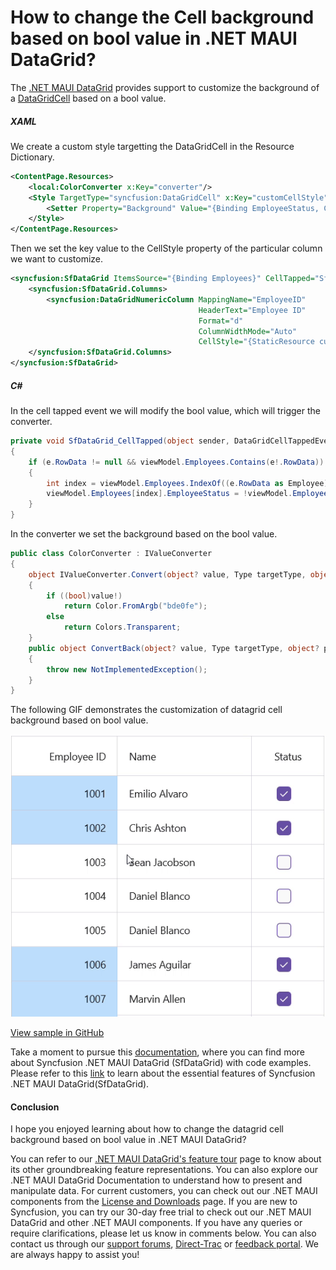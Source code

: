# How to change the Cell background based on bool value in .NET MAUI DataGrid?

The [.NET MAUI DataGrid](https://www.syncfusion.com/maui-controls/maui-datagrid) provides support to customize the background of a [DataGridCell](https://help.syncfusion.com/cr/maui/Syncfusion.Maui.DataGrid.DataGridCell.html) based on a bool value.

##### XAML
We create a custom style targetting the DataGridCell in the Resource Dictionary.

```XML
<ContentPage.Resources>
    <local:ColorConverter x:Key="converter"/>
    <Style TargetType="syncfusion:DataGridCell" x:Key="customCellStyle">
        <Setter Property="Background" Value="{Binding EmployeeStatus, Converter={StaticResource Key=converter}}"/>
    </Style>
</ContentPage.Resources>
```

Then we set the key value to the CellStyle property of the particular column we want to customize.
```XML
<syncfusion:SfDataGrid ItemsSource="{Binding Employees}" CellTapped="SfDataGrid_CellTapped">
    <syncfusion:SfDataGrid.Columns>
        <syncfusion:DataGridNumericColumn MappingName="EmployeeID" 
                                          HeaderText="Employee ID" 
                                          Format="d"
                                          ColumnWidthMode="Auto"
                                          CellStyle="{StaticResource customCellStyle}"/>        
    </syncfusion:SfDataGrid.Columns>
</syncfusion:SfDataGrid>
```
##### C#

In the cell tapped event we will modify the bool value, which will trigger the converter.
```C#
private void SfDataGrid_CellTapped(object sender, DataGridCellTappedEventArgs e)
{
    if (e.RowData != null && viewModel.Employees.Contains(e!.RowData))
    {
        int index = viewModel.Employees.IndexOf((e.RowData as Employee)!);
        viewModel.Employees[index].EmployeeStatus = !viewModel.Employees[index].EmployeeStatus;
    }
}
```
In the converter we set the background based on the bool value.
```C#
public class ColorConverter : IValueConverter
{
    object IValueConverter.Convert(object? value, Type targetType, object? parameter, CultureInfo info)
    {
        if ((bool)value!)
            return Color.FromArgb("bde0fe"); 
        else
            return Colors.Transparent;
    }
    public object ConvertBack(object? value, Type targetType, object? parameter, CultureInfo culture)
    {
        throw new NotImplementedException();
    }
}
```

The following GIF demonstrates the customization of datagrid cell background based on bool value.

![DataGrid with DataGridCell Color](SfDataGrid_sample.gif)

[View sample in GitHub](https://github.com/SyncfusionExamples/How-to-change-the-Cell-background-color-based-on-bool-value-in-.NET-MAUI-DataGrid)

Take a moment to pursue this [documentation](https://help.syncfusion.com/maui/datagrid/overview), where you can find more about Syncfusion .NET MAUI DataGrid (SfDataGrid) with code examples.
Please refer to this [link](https://www.syncfusion.com/maui-controls/maui-datagrid) to learn about the essential features of Syncfusion .NET MAUI DataGrid(SfDataGrid).

#### Conclusion
I hope you enjoyed learning about how to change the datagrid cell background based on bool value in .NET MAUI DataGrid?

You can refer to our [.NET MAUI DataGrid's feature tour](https://www.syncfusion.com/maui-controls/maui-datagrid) page to know about its other groundbreaking feature representations. You can also explore our .NET MAUI DataGrid Documentation to understand how to present and manipulate data.
For current customers, you can check out our .NET MAUI components from the [License and Downloads](https://www.syncfusion.com/account/downloads) page. If you are new to Syncfusion, you can try our 30-day free trial to check out our .NET MAUI DataGrid and other .NET MAUI components.
If you have any queries or require clarifications, please let us know in comments below. You can also contact us through our [support forums](https://www.syncfusion.com/forums), [Direct-Trac](https://support.syncfusion.com/account/login?ReturnUrl=%2Faccount%2Fconnect%2Fauthorize%2Fcallback%3Fclient_id%3Dc54e52f3eb3cde0c3f20474f1bc179ed%26redirect_uri%3Dhttps%253A%252F%252Fsupport.syncfusion.com%252Fagent%252Flogincallback%26response_type%3Dcode%26scope%3Dopenid%2520profile%2520agent.api%2520integration.api%2520offline_access%2520kb.api%26state%3D8db41f98953a4d9ba40407b150ad4cf2%26code_challenge%3DvwHoT64z2h21eP_A9g7JWtr3vp3iPrvSjfh5hN5C7IE%26code_challenge_method%3DS256%26response_mode%3Dquery) or [feedback portal](https://www.syncfusion.com/feedback/maui?control=sfdatagrid). We are always happy to assist you!
